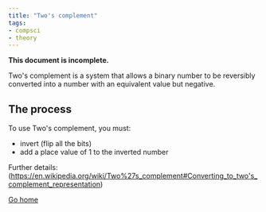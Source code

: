 ```yaml
---
title: "Two's complement"
tags:
- compsci
- theory
---
```


**This document is incomplete.**

Two's complement is a system that allows a binary number to be reversibly converted into a number with an equivalent value but negative.

## The process

To use Two's complement, you must:

- invert (flip all the bits)
- add a place value of 1 to the inverted number


Further details: (https://en.wikipedia.org/wiki/Two%27s_complement#Converting_to_two's_complement_representation)



[Go home](/)